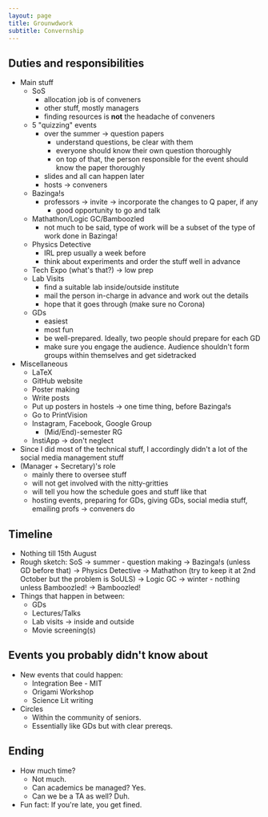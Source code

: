 ```yaml
---
layout: page
title: Grounwdwork
subtitle: Convernship
---
```


## Duties and responsibilities
* Main stuff
    - SoS
        + allocation job is of conveners
        + other stuff, mostly managers
        + finding resources is __not__ the headache of conveners
    - 5 "quizzing" events
        + over the summer → question papers
            * understand questions, be clear with them
            * everyone should know their own question thoroughly
            * on top of that, the person responsible for the event should know the paper thoroughly
        + slides and all can happen later
        + hosts → conveners
    - Bazinga!s
        + professors → invite → incorporate the changes to Q paper, if any
            * good opportunity to go and talk
    - Mathathon/Logic GC/Bamboozled
        + not much to be said, type of work will be a subset of the type of work done in Bazinga!
    - Physics Detective
        + IRL prep usually a week before
        + think about experiments and order the stuff well in advance
    - Tech Expo (what's that?) → low prep
    - Lab Visits
        + find a suitable lab inside/outside institute
        + mail the person in-charge in advance and work out the details
        + hope that it goes through (make sure no Corona)
    - GDs
        + easiest
        + most fun
        + be well-prepared. Ideally, two people should prepare for each GD
        + make sure you engage the audience. Audience shouldn't form groups within themselves and get sidetracked
* Miscellaneous
    - LaTeX
    - GitHub website
    - Poster making
    - Write posts
    - Put up posters in hostels → one time thing, before Bazinga!s
    - Go to PrintVision
    - Instagram, Facebook, Google Group
        + (Mid/End)-semester RG
    - InstiApp → don't neglect
* Since I did most of the technical stuff, I accordingly didn't a lot of the social media management stuff
* (Manager + Secretary)'s role
    - mainly there to oversee stuff
    - will not get involved with the nitty-gritties
    - will tell you how the schedule goes and stuff like that
    - hosting events, preparing for GDs, giving GDs, social media stuff, emailing profs → conveners do

## Timeline
* Nothing till 15th August
* Rough sketch: SoS → summer - question making → Bazinga!s (unless GD before that) → Physics Detective → Mathathon (try to keep it at 2nd October but the problem is SoULS) → Logic GC → winter - nothing unless Bamboozled! → Bamboozled!
* Things that happen in between:
    - GDs
    - Lectures/Talks
    - Lab visits → inside and outside
    - Movie screening(s)

## Events you probably didn't know about
* New events that could happen:
    - Integration Bee - MIT
    - Origami Workshop
    - Science Lit writing
* Circles
    - Within the community of seniors. 
    - Essentially like GDs but with clear prereqs.

## Ending
* How much time?
    - Not much.
    - Can academics be managed? Yes.
    - Can we be a TA as well? Duh.
* Fun fact: If you're late, you get fined.